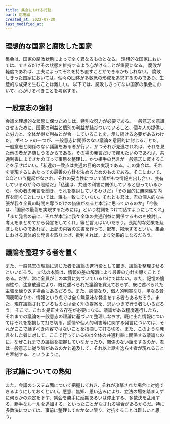 ```yaml
---
title: 集会における行動
part: 応用編
created_at: 2022-07-20
last_modified_at: 
---
```


## 理想的な国家と腐敗した国家

集会は、国家の腐敗状態によって全く異なるものとなる。
理想的な国家においては、できるだけその状態を維持するよう心がけることが重要になる。
腐敗が軽度であれば、工夫によってそれを持ち直すことができるかもしれない。
腐敗しきった国家においては、個々の団体が多数派の形成を追求するのみであり、生産的な成果を生むことは難しい。
以下では、腐敗しきってない国家の集会において、心がけるべきことを考察する。

## 一般意志の強制

会議を理想的な状態に保つためには、特別な努力が必要である。一般意志を意識させるために、国家の利益と個別の利益が結びついていること、個々人の提供した労力と、全体が得た利益とが合一していることを、示し続ける必要があるわけだ。
ポイントの一つが、一般意志に関係のない議論を意図的に封じることだ。一般意志と関係のない議論をある者が行い、かつそれが見逃されれば、それを見た他の者が追随しうるからである。その場の発言だけで抑えたいのであれば、共通利害にまでさかのぼって事態を整理し、かつ相手の発言が一般意志に反することを示せばいい。「私達の一致点は共通の目的の実現である。この集会は、それを実現するにあたっての最善の方針を決めるためのものである。そこにおいて、○○という提起がなされ、それの妥当性について皆がもつ情報を出し合い、共有しているのが今の段階だ」「私達は、共通の利害に関係していると思っているから、他の者の発言を聞き、それを検討しているわけだ」「その目的に無関係な内容を聞くことについては、誰も一致していない。それとも君は、君の個人的な主張が我々全員の時間を奪うだけの価値があると本当に思っているのか」「今後は、「国家の最善を実現するためには」という枕詞をつけて話すようにしてくれ」「また発言の前に、それが本当に我々全体の共通利益に関係するものを検討し、考えをまとめてから発言をしてくれ」等と言えばいいだろう。長期的な効果を及ぼしたいのであれば、上記の内容の文書を作って、配布、掲示するといい。集会における具体的な発言を取り上げ、批判すれば、より効果的になるだろう。

## 議論を整理する者を置く

また、一般意志の理論に通じた者を議論の進行役として置き、議論を整理させるといいだろう。
立法の本質は、情報の差の解消により最善の方針を導くことである。だが、常に全員がこの本質に気づいているわけではない。また、記憶の脆弱性や、注意散漫により、既に述べられた議論を覚えておらず、既に述べられた主張を繰り返す場合もあるだろう。また、感情なり、個人的利害なり、単なる賛同表明なりの、情報という点では全く無意味な発言をする者もあるだろう。また、現在議論されているものとは全く別の提案を、思いつきで行う者もいるだろう。
そこで、これを是正する存在が必要になる。議論がある程度進行したら、それまでの議論を一般意志の理論に基づいて整理しなおす。既に出た情報についてはそれを指摘して打ち切る。感情や個人的利害等に関する発言については、それがここで話すべき内容ではないことを指摘して打ち切る。また、このような発言をした者に対して、ここで行っているのは全体の共通利害に関係する議論なのに、なぜこれまでの議論を把握していなかったり、関係のない話をするのか、君は一般意志に従う気があるのかと追及して、それ以上話を逸らす者が現れることを牽制する、というように。

## 形式論についての熟知

また、会議のシステム面について把握しておき、それが攻撃された場合に対処できるようにしておくといい。悪意、無知、思い込みにより、立法の場を踏まえずに何らかの決定を下す、集会を勝手に延期あるいは停止する、多数決を乱用する、勝手なルールを追加する、といったことがなされる場合があるからだ。特に多数決については、事前に整理しておかない限り、対抗することは難しいと思う。
